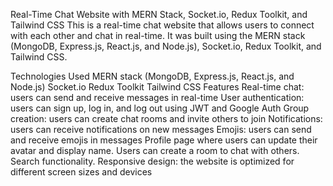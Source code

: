 Real-Time Chat Website with MERN Stack, Socket.io, Redux Toolkit, and Tailwind CSS
This is a real-time chat website that allows users to connect with each other and chat in real-time. It was built using the MERN stack (MongoDB, Express.js, React.js, and Node.js), Socket.io, Redux Toolkit, and Tailwind CSS.


Technologies Used
MERN stack (MongoDB, Express.js, React.js, and Node.js)
Socket.io
Redux Toolkit
Tailwind CSS
Features
Real-time chat: users can send and receive messages in real-time
User authentication: users can sign up, log in, and log out using JWT and Google Auth
Group creation: users can create chat rooms and invite others to join
Notifications: users can receive notifications on new messages
Emojis: users can send and receive emojis in messages
Profile page where users can update their avatar and display name.
Users can create a room to chat with others.
Search functionality.
Responsive design: the website is optimized for different screen sizes and devices
